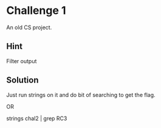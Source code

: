 Challenge 1
===========
An old CS project.

Hint
----
Filter output

Solution
--------
Just run strings on it and do bit of searching to get the flag.

OR

strings chal2 | grep RC3
